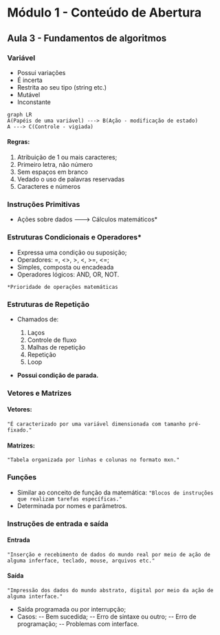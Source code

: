 ﻿# Módulo 1 - Conteúdo de Abertura

## Aula 3 - Fundamentos de algoritmos

### Variável

- Possui variações
- É incerta
- Restrita ao seu tipo (string etc.)
- Mutável
- Inconstante

```mermaid
graph LR
A(Papéis de uma variável) ---> B(Ação - modificação de estado)
A ---> C(Controle - vigiada)
```

#### Regras:

1. Atribuição de 1 ou mais caracteres;
2. Primeiro letra, não número
3. Sem espaços em branco
4. Vedado o uso de palavras reservadas
5. Caracteres e números

### Instruções Primitivas

- Ações sobre dados ---> Cálculos matemáticos*

### Estruturas Condicionais e Operadores*

- Expressa uma condição ou suposição;
- Operadores: =, <>, >, <, >=, <=; 
- Simples, composta ou encadeada
- Operadores lógicos: AND, OR, NOT. 

`*Prioridade de operações matemáticas`

### Estruturas de Repetição

- Chamados de:
	1. Laços
	2. Controle de fluxo
	3. Malhas de repetição
	4. Repetição
	5. Loop

- **Possui condição de parada.**

### Vetores e Matrizes

#### Vetores:
`"É caracterizado por uma variável dimensionada com tamanho pré-fixado."`

#### Matrizes:
`"Tabela organizada por linhas e colunas no formato mxn."`

### Funções
- Similar ao conceito de função da matemática: 
	 `"Blocos de instruções que realizam tarefas específicas."`
- Determinada por nomes e parâmetros.

### Instruções de entrada e saída

#### Entrada 
`"Inserção e recebimento de dados do mundo real por meio de ação de alguma inferface, teclado, mouse, arquivos etc."`

#### Saída
`"Impressão dos dados do mundo abstrato, digital por meio da ação de alguma interface."`

- Saída programada ou por interrupção;
- Casos:
-- Bem sucedida;
-- Erro de sintaxe ou outro;
-- Erro de programação;
-- Problemas com interface.
